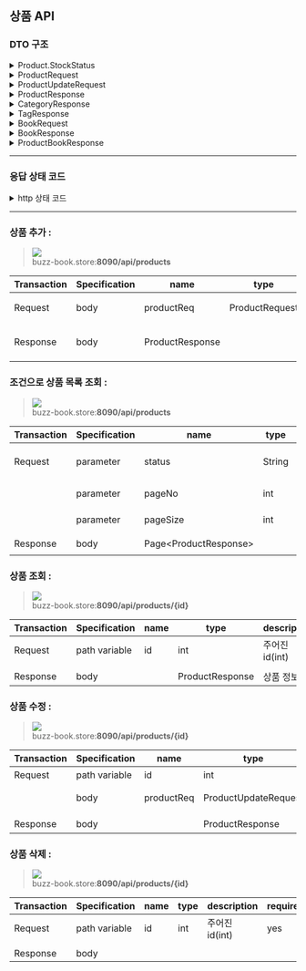 ## 상품 API

### DTO 구조
<details>
<summary>
Product.StockStatus
</summary>

|name|type|description|
| --- | ---- | --- |
|SALE | String | 판매중 |
SOLD_OUT | String | 매진 (재입고 불확실) |
OUT_OF_STOCK | String | 재고 없음 |
</details>


<details>
<summary>
ProductRequest
</summary>

| name         | type       | description               | required |
| ------------ | ---------- | ------------------------- | ---- |
| stock        | int        | 재고량                    | 예   |
| productName  | String     | 상품명                    | 예   |
| description  | String     | 상품 설명                 | 아니오 |
| price        | int        | 가격                      | 예   |
| forwardDate  | String     | 날짜 (형식: YYYY-MM-DD)   | 아니오 |
| thumbnailPath| String     | 썸네일 이미지 경로        | 아니오 |
| stockStatus  | StockStatus(String)| 재고 상태                 | 예   |
| categoryId   | int        | 카테고리 ID               | 예   |
</details>

<details>
<summary>
ProductUpdateRequest
</summary>

| name          | type                  | description     | required |
| ------------- | --------------------- | -------------- | ---- |
| stock         | int                   | 재고량           | 예   |
| productName   | String                | 상품명           | 예   |
| description   | String                | 설명             | 아니오 |
| price         | int                   | 가격             | 예   |
| thumbnailPath | String                | 썸네일 이미지 경로  | 아니오 |
| stockStatus   | Product.StockStatus   | 재고 상태           | 예   |
| categoryId    | int                   | 카테고리 ID         | 예   |
</details>

<details>
<summary>
ProductResponse
</summary>

| name         | type                | description             | required |
| ------------ | ------------------- | ----------------------- | ---- |
| id           | int                 | 상품 ID                 | 예   |
| stock        | int                 | 재고량                  | 예   |
| productName  | String              | 상품명                  | 예   |
| description  | String              | 설명                    | 아니오 |
| price        | int                 | 가격                    | 예   |
| forwardDate  | LocalDate           | 날짜 (형식: YYYY-MM-DD) | 아니오 |
| score        | int                 | 점수                    | 아니오 |
| thumbnailPath| String              | 썸네일 이미지 경로      | 아니오 |
| stockStatus  | Product.StockStatus | 재고 상태               | 예   |
| category     | CategoryResponse    | 카테고리 정보           | 예   |
| tags         | List<TagResponse>   | 태그 리스트             | 아니오 |
</details>

<details>
<summary>
CategoryResponse
</summary>

| name            | type              | description     | 필수 |
| --------------- | ----------------- | --------------- | ---- |
| id              | int               | 카테고리 ID     | 예   |
| name            | String            | 카테고리 이름   | 예   |
| parentCategory  | CategoryResponse  | 상위 카테고리   | 아니오 |
</details>

<details>
<summary>
TagResponse
</summary>

| name            | type              | description     | 필수 |
| --------------- | ----------------- | --------------- | ---- |
| id              | int               | 태그 ID     | 예   |
| name            | String            | 태그 이름   | 예   |
</details>

<details>
<summary>
BookRequest
</summary>

| name         | type    | description                       | 필수 |
| ------------ | ------- | --------------------------------- | ---- |
| title        | String  | 제목                              | 예   |
| description  | String  | 설명                              | 아니오 |
| isbn         | String  | ISBN 값                           | 예   |
| publisher    | String  | 출판사                            | 예   |
| publishDate  | String  | 날짜 (형식: YYYY-MM-DD)           | 아니오 |
| productId    | Integer | 상품 ID                           | 예   |
</details>

<details>
<summary>
BookResponse
</summary>

| name         | type            | description        | required |
| ------------ | --------------- | ------------------ | -------- |
| id           | long            | ID                 | 예       |
| title        | String          | 제목               | 예       |
| authors      | List<String>    | 저자 목록          | 예       |
| description  | String          | 설명               | 아니오   |
| isbn         | String          | ISBN 값            | 예       |
| publisher    | String          | 출판사             | 예       |
| publishDate  | LocalDate       | 출판 날짜          | 예       |
| product      | ProductResponse | 상품 정보          | 아니오   |

</details>

<details>
<summary>
ProductBookResponse
</summary>

| name    | type            | description  | required |
| ------- | --------------- | ------------ | -------- |
| product | ProductResponse | 상품 정보    | 예       |
| book    | BookResponse    | 책 정보      | 아니오   |

</details>




---

### 응답 상태 코드
<details>
<summary>http 상태 코드</summary>

| 상태 코드 | 설명                 | 응답 타입          |
| --------- | ------------------------- | ------------------- |
| 200       | 요청 성공 |         ProductResponse        |
|        |  |         CategoryResponse        |
|        |  |         TagResponse        |
|        |  |         BookResponse        |
|        |  |         ProductBookResponse        |
| 400       | 잘못된 데이터 타입으로 요청  |              |
| 404       | 없는 상품 요청  | String  |  |
| 409       | 이미 존재하는 id로 등록 요청  | String |

</details>

---




### 상품 추가 :

> ![](https://img.shields.io/static/v1?label=&message=POST&color=green) <br />
> buzz-book.store:**8090/api/products**

| Transaction | Specification | name      | type           | description                        | required |
|-------------|----------------|-----------|----------------|------------------------------------|----------|
| Request     | body           | productReq| ProductRequest | 추가할 상품의 정보 | yes      |
|             |                |           |                |                                    |          |
| Response    | body           | ProductResponse |          | 추가된 상품의 정보   |          |
|             |                |           |                |                                    |          |





### 조건으로 상품 목록 조회 :

> ![](https://img.shields.io/static/v1?label=&message=GET&color=blue) <br />
> buzz-book.store:**8090/api/products**


| Transaction | Specification | name | type | desciption | required |
| -- | -- | -- | -- | -- | -- |
| Request | parameter | status | String | Available values : Product.status | no |
| | parameter | pageNo | int | Default value : 0 | no |
| | parameter | pageSize | int | Default value : 10 | no |
| | | | |
| Response | body | Page\<ProductResponse\> |  |
| | | | |



### 상품 조회 :

> ![](https://img.shields.io/static/v1?label=&message=GET&color=blue) <br />
> buzz-book.store:**8090/api/products/{id}**

| Transaction | Specification | name | type | description            | required |
|-------------|----------------|------|------|------------------------|----------|
| Request     | path variable  | id   | int  | 주어진 id(int)         | yes      |
|             |                |      |      |                        |          |
| Response    | body           |      | ProductResponse | 상품 정보 |          |


### 상품 수정 :

> ![](https://img.shields.io/static/v1?label=&message=PUT&color=orange) <br />
> buzz-book.store:**8090/api/products/{id}**

| Transaction | Specification | name        | type                | description                    | required |
|-------------|----------------|-------------|---------------------|--------------------------------|----------|
| Request     | path variable  | id          | int                 | 주어진 id(int)                 | yes      |
|             | body           | productReq  | ProductUpdateRequest| 업데이트할 상품 정보(ProductUpdateRequest) | yes      |
|             |                |             |                     |                                |          |
| Response    | body           |             | ProductResponse     | 업데이트된 상품 정보           |          |


### 상품 삭제 :

> ![](https://img.shields.io/static/v1?label=&message=DELETE&color=red) <br />
> buzz-book.store:**8090/api/products/{id}**

| Transaction | Specification | name | type | description            | required |
|-------------|----------------|------|------|------------------------|----------|
| Request     | path variable  | id   | int  | 주어진 id(int)         | yes      |
|             |                |      |      |                        |          |
| Response    | body           |      |      |                        |          |



